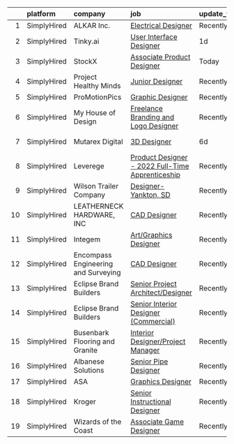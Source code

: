 

|    | platform    | company                             | job                                                                                                                                                      | update_time   | location       |
|---:|:------------|:------------------------------------|:---------------------------------------------------------------------------------------------------------------------------------------------------------|:--------------|:---------------|
|  1 | SimplyHired | ALKAR Inc.                          | [Electrical Designer](https://www.simplyhired.com/job/VKwKndV7U8rXf2qf93VgOwEb976wJiVRiAp5tkilkOiGOWjLZ41k0w?q=3d+designer)                              | Recently      | Lodi, WI       |
|  2 | SimplyHired | Tinky.ai                            | [User Interface Designer](https://www.simplyhired.com/job/oXUKhIApVsns3ZyfRaWjVBjpRkXa8hcFtll5HX7qsFyHFq5OHRMeVg?q=3d+designer)                          | 1d            | Remote         |
|  3 | SimplyHired | StockX                              | [Associate Product Designer](https://www.simplyhired.com/job/fRFMA6a52uy_kWt0xd_NYyB0QyBYBDEC6hQneiqN8_dv1ckSVhiGVg?q=3d+designer)                       | Today         | New York, NY   |
|  4 | SimplyHired | Project Healthy Minds               | [Junior Designer](https://www.simplyhired.com/job/2Gi76T-wr8RSdfSGfu3-nkcaCvwpSY0dJsDqeq_Lv1VO4vtt5M1dLw?q=3d+designer)                                  | Recently      | New York, NY   |
|  5 | SimplyHired | ProMotionPics                       | [Graphic Designer](https://www.simplyhired.com/job/LyEEx8TCHM-TBJd9ipMTIIjDDrQX6K7w00d0JurhxZ_XOyHeMY1rqg?q=3d+designer)                                 | Recently      | Remote         |
|  6 | SimplyHired | My House of Design                  | [Freelance Branding and Logo Designer](https://www.simplyhired.com/job/YBqh910N6St-zkSwI5oc-HY4y1wT-4VvWVWm8WmU0Htf2uFTg1u0-w?q=3d+designer)             | Recently      | Remote         |
|  7 | SimplyHired | Mutarex Digital                     | [3D Designer](https://www.simplyhired.com/job/9mWjhDKJxohEOP_orSqECeAdAxR5rwmzoWwl6ZYrjpdta9InNPxP2w?q=3d+designer)                                      | 6d            | United States  |
|  8 | SimplyHired | Leverege                            | [Product Designer - 2022 Full-Time Apprenticeship](https://www.simplyhired.com/job/f2PnrkNkoKjnF_c7MsOM41LbDj7RDHIKkfuGC1pKOOPB0dNQ0HmV5w?q=3d+designer) | Recently      | Remote         |
|  9 | SimplyHired | Wilson Trailer Company              | [Designer-Yankton, SD](https://www.simplyhired.com/job/TfuVfdM5xbHYE6pjwPim2wZq1SlRohes5TwjFeRduKiHW2uOx3-jcA?q=3d+designer)                             | Recently      | Yankton, SD    |
| 10 | SimplyHired | LEATHERNECK HARDWARE, INC           | [CAD Designer](https://www.simplyhired.com/job/DWeKeUWzSX2YunyVVD1YxnMTeQWN3Nce-_bLFZqjyXM1VLcprh_kBw?q=3d+designer)                                     | Recently      | Danville, IL   |
| 11 | SimplyHired | Integem                             | [Art/Graphics Designer](https://www.simplyhired.com/job/010_JJuPgxv0B6iF55JEzXi5qw5pdDm1Reo_iw0bIAKAewTmfFBSjA?q=3d+designer)                            | Recently      | Remote         |
| 12 | SimplyHired | Encompass Engineering and Surveying | [CAD Designer](https://www.simplyhired.com/job/FctTRIu7wb7zqS9xFGYqybu4FuzH51t7WhRBrfNVjkDJpDCpVKGM3Q?q=3d+designer)                                     | Recently      | Cle Elum, WA   |
| 13 | SimplyHired | Eclipse Brand Builders              | [Senior Project Architect/Designer](https://www.simplyhired.com/job/FjvorXWQp0IWIVl46O9yRKToTIS8RP19WqRWItKGudBf2r7jhoHoKA?q=3d+designer)                | Recently      | Suwanee, GA    |
| 14 | SimplyHired | Eclipse Brand Builders              | [Senior Interior Designer (Commercial)](https://www.simplyhired.com/job/O31U44uTvCk6Md1bmIgfETA3an8SYJZ4OGX3bWRyC4ZDMFwFD5AwCg?q=3d+designer)            | Recently      | Suwanee, GA    |
| 15 | SimplyHired | Busenbark Flooring and Granite      | [Interior Designer/Project Manager](https://www.simplyhired.com/job/pyT6zMKi-M1IXvLrgX7cP4Mwx-GZQC1DuhxnA575rDykUW9it-bfpw?q=3d+designer)                | Recently      | Columbia, MO   |
| 16 | SimplyHired | Albanese Solutions                  | [Senior Pipe Designer](https://www.simplyhired.com/job/U-u9pauflhPZm-HRaiN2qJhQFnSfFghcoCUeUoowQoIP4z8Bks7MwQ?q=3d+designer)                             | Recently      | Fieldsboro, NJ |
| 17 | SimplyHired | ASA                                 | [Graphics Designer](https://www.simplyhired.com/job/hXCOGKRB7zNtjHab4D6rXznXqNSgCpEMu-IwLCuYGZqi7QyIpJIn3g?q=3d+designer)                                | Recently      | Remote         |
| 18 | SimplyHired | Kroger                              | [Senior Instructional Designer](https://www.simplyhired.com/job/kTh193d5hoh7SKCK6mhaKCtbUbfdwJasqajHTnFdfxmptzCHxRkCNQ?q=3d+designer)                    | Recently      | Remote         |
| 19 | SimplyHired | Wizards of the Coast                | [Associate Game Designer](https://www.simplyhired.com/job/ny7mZf69TxR1Wh-pQ-EAyz3UwHQUHsADixfpvAtcH4HpPY1OK5BIsA?q=3d+designer)                          | Recently      | Raleigh, NC    |